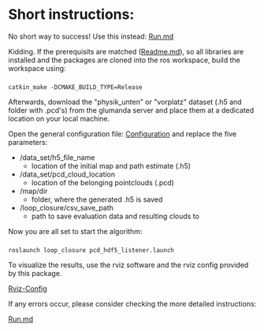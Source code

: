 # Short instructions:

No short way to success! Use this instead: [Run.md](RUN.md)

Kidding. If the prerequisits are matched ([Readme.md](../README.md)), so all libraries are installed and the packages are cloned into the ros workspace, build the workspace using:

###
    catkin_make -DCMAKE_BUILD_TYPE=Release

Afterwards, download the "physik_unten" or "vorplatz" dataset (.h5 and folder with .pcd's) from the glumanda server and place them at a dedicated location on your local machine.

Open the general configuration file: [Configuration](../params/general_params.yaml) and replace the five parameters:

* /data_set/h5_file_name
  * location of the initial map and path estimate (.h5)
* /data_set/pcd_cloud_location
  * location of the belonging pointclouds (.pcd)
* /map/dir
  * folder, where the generated .h5 is saved
* /loop_closure/csv_save_path
  * path to save evaluation data and resulting clouds to

Now you are all set to start the algorithm:

###
    roslaunch loop_closure pcd_hdf5_listener.launch

To visualize the results, use the rviz software and the rviz config provided by this package.

[Rviz-Config](../slam6d.rviz)

If any errors occur, please consider checking the more detailed instructions:

[Run.md](RUN.md)